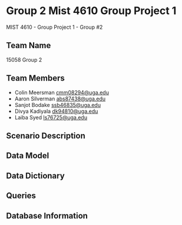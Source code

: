 # Group 2 Mist 4610 Group Project 1
MIST 4610 - Group Project 1 - Group #2

## Team Name
15058 Group 2 

## Team Members
- Colin Meersman cmm08294@uga.edu
- Aaron Silverman abs87438@uga.edu
- Sanjot Bodake ssb46835@uga.edu
- Divya	Kadiyala dk94810@uga.edu
- Laiba	Syed ls76725@uga.edu

## Scenario Description

## Data Model

## Data Dictionary

## Queries

## Database Information

